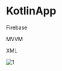 

# KotlinApp
Firebase

MVVM

XML


![1](https://user-images.githubusercontent.com/121049907/208927581-c6f46175-6d04-41d4-9184-b7e1f0381da6.png)

